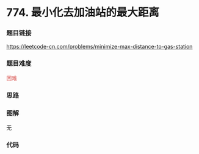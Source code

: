 # 774. 最小化去加油站的最大距离

### 题目链接

https://leetcode-cn.com/problems/minimize-max-distance-to-gas-station

### 题目难度

<font color=#D9534F>困难</font>

### 思路



### 图解

无

### 代码

```python
```